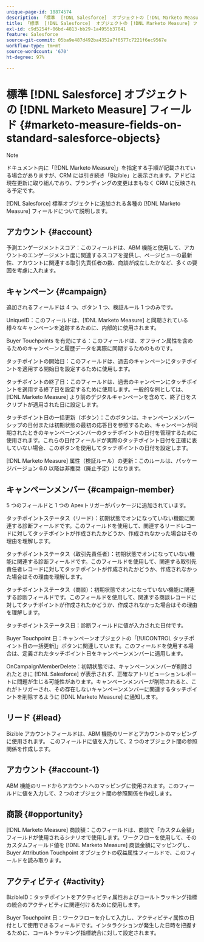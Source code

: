 ```yaml
---
unique-page-id: 18874574
description: 「標準  [!DNL Salesforce]  オブジェクトの [!DNL Marketo Measure] フィールド - [!DNL Marketo Measure]」
title: 「標準  [!DNL Salesforce]  オブジェクトの [!DNL Marketo Measure] フィールド」
exl-id: c9d5254f-06bd-4813-bb29-1a4955b37041
feature: Salesforce
source-git-commit: 05ba9e487d492ba4352a7f0577c7221f6ec9567e
workflow-type: tm+mt
source-wordcount: '670'
ht-degree: 97%

---
```


# 標準 [!DNL Salesforce] オブジェクトの [!DNL Marketo Measure] フィールド {#marketo-measure-fields-on-standard-salesforce-objects}

>[!NOTE]
>
>ドキュメント内に「[!DNL Marketo Measure]」を指定する手順が記載されている場合がありますが、CRM には引き続き「Bizible」と表示されます。アドビは現在更新に取り組んでおり、ブランディングの変更はまもなく CRM に反映される予定です。

[!DNL Salesforce] 標準オブジェクトに追加される各種の [!DNL Marketo Measure] フィールドについて説明します。

## アカウント {#account}

予測エンゲージメントスコア：このフィールドは、ABM 機能と使用して、アカウントのエンゲージメント度に関連するスコアを提供し、ページビューの最新性、アカウントに関連する取引先責任者の数、商談が成立したかなど、多くの要因を考慮に入れます。

## キャンペーン {#campaign}

追加されるフィールドは 4 つ、ボタン 1 つ、検証ルール 1 つのみです。

UniqueID：このフィールドは、[!DNL Marketo Measure] と同期されている様々なキャンペーンを追跡するために、内部的に使用されます。

Buyer Touchpoints を有効にする：このフィールドは、オフライン属性を含めるためのキャンペーンと履歴データを実際に同期するためのものです。

タッチポイントの開始日：このフィールドは、過去のキャンペーンにタッチポイントを適用する開始日を設定するために使用します。

タッチポイントの終了日：このフィールドは、過去のキャンペーンにタッチポイントを適用する終了日を設定するために使用します。一般的な例としては、[!DNL Marketo Measure] より前のデジタルキャンペーンを含めて、終了日をスクリプトが適用された日に設定します。

タッチポイント日の一括更新（ボタン）：このボタンは、キャンペーンメンバーシップの日付または初期状態の最初の応答日を参照するため、キャンペーンが同期されたときのキャンペーンメンバーのタッチポイントの日付を管理するために使用されます。これらの日付フィールドが実際のタッチポイント日付を正確に表していない場合、このボタンを使用してタッチポイントの日付を設定します。

[!DNL Marketo Measure] 属性（検証ルール）の更新：このルールは、パッケージバージョン 6.0 以降は非推奨（廃止予定）になります。

## キャンペーンメンバー {#campaign-member}

5 つのフィールドと 1 つの Apexトリガーがパッケージに追加されています。

タッチポイントステータス（リード）：初期状態でオンになっていない機能に関連する診断フィールドです。このフィールドを使用して、関連するリードレコードに対してタッチポイントが作成されたかどうか、作成されなかった場合はその理由を理解します。

タッチポイントステータス（取引先責任者）：初期状態でオンになっていない機能に関連する診断フィールドです。このフィールドを使用して、関連する取引先責任者レコードに対してタッチポイントが作成されたかどうか、作成されなかった場合はその理由を理解します。

タッチポイントステータス（商談）：初期状態でオンになっていない機能に関連する診断フィールドです。このフィールドを使用して、関連する商談レコードに対してタッチポイントが作成されたかどうか、作成されなかった場合はその理由を理解します。

タッチポイントステータス日：診断フィールドに値が入力された日付です。

Buyer Touchpoint 日：キャンペーンオブジェクトの「[!UICONTROL タッチポイント日の一括更新]」ボタンに関連しています。このフィールドを使用する場合は、定義されたタッチポイント日をキャンペーンメンバーに適用します。

OnCampaignMemberDelete：初期状態では、キャンペーンメンバーが削除されたときに [!DNL Salesforce] が表示されず、正確なアトリビューションレポートに問題が生じる可能性があります。キャンペーンメンバーが削除されると、これがトリガーされ、その存在しないキャンペーンメンバーに関連するタッチポイントを削除するように [!DNL Marketo Measure] に通知します。

## リード {#lead}

Bizible アカウントフィールドは、ABM 機能のリードとアカウントのマッピングに使用されます。 このフィールドに値を入力して、2 つのオブジェクト間の参照関係を作成します。

## アカウント {#account-1}

ABM 機能のリードからアカウントへのマッピングに使用されます。このフィールドに値を入力して、2 つのオブジェクト間の参照関係を作成します。

## 商談 {#opportunity}

[!DNL Marketo Measure] 商談額：このフィールドは、商談で「カスタム金額」フィールドが使用されるシナリオで使用します。ワークフローを使用して、そのカスタムフィールド値を [!DNL Marketo Measure] 商談金額にマッピングし、Buyer Attribution Touchpoint オブジェクトの収益属性フィールドで、このフィールドを読み取ります。

## アクティビティ {#activity}

BizibleID：タッチポイントをアクティビティ属性およびコールトラッキング指標の統合のアクティビティに関連付けるために使用します。

Buyer Touchpoint 日：ワークフローを介して入力し、アクティビティ属性の日付として使用できるフィールドです。インタラクションが発生した日時を把握するために、コールトラッキング指標統合に対して設定されます。
